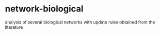 # network-biological
analysis of several biological networks with update rules obtained from the literature
